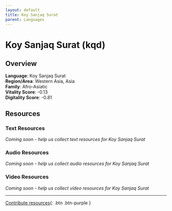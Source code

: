 ```yaml
---
layout: default
title: Koy Sanjaq Surat
parent: Languages
---
```


# Koy Sanjaq Surat (kqd)

## Overview

**Language**: Koy Sanjaq Surat  
**Region/Area**: Western Asia, Asia  
**Family**: Afro-Asiatic  
**Vitality Score**: -0.13  
**Digitality Score**: -0.81  

## Resources

### Text Resources
*Coming soon - help us collect text resources for Koy Sanjaq Surat*

### Audio Resources
*Coming soon - help us collect audio resources for Koy Sanjaq Surat*

### Video Resources
*Coming soon - help us collect video resources for Koy Sanjaq Surat*

---

[Contribute resources](https://fairtrain.github.io/){: .btn .btn-purple }
